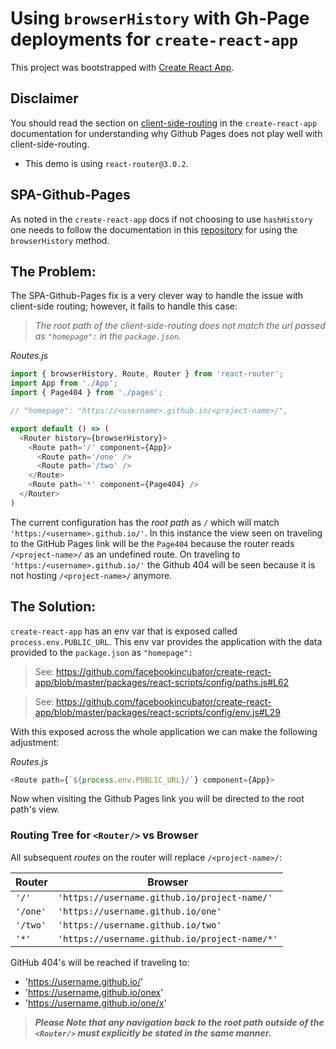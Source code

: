 # Using `browserHistory` with Gh-Page deployments for `create-react-app`

This project was bootstrapped with [Create React App](https://github.com/facebookincubator/create-react-app).

## Disclaimer
You should read the section on [client-side-routing](https://github.com/facebookincubator/create-react-app/blob/master/packages/react-scripts/template/README.md#notes-on-client-side-routing) in the `create-react-app` documentation for understanding why Github Pages does not play well with client-side-routing.

- This demo is using `react-router@3.0.2`.

## SPA-Github-Pages
As noted in the `create-react-app` docs if not choosing to use `hashHistory` one needs to follow the documentation in this [repository](https://github.com/rafrex/spa-github-pages) for using the `browserHistory` method.

## The Problem:
The SPA-Github-Pages fix is a very clever way to handle the issue with client-side routing; however, it fails to handle this case:

> _The root path of the client-side-routing does not match the url passed as `"homepage":` in the `package.json`._

_Routes.js_
```javascript
import { browserHistory, Route, Router } from 'react-router';
import App from './App';
import { Page404 } from './pages';

// "homepage": "https://<username>.github.io/<project-name>/",

export default () => (
  <Router history={browserHistory}>
    <Route path='/' component={App}>
      <Route path='/one' />
      <Route path='/two' />
    </Route>
    <Route path='*' component={Page404} />
  </Router>
)
```
The current configuration has the _root path_ as `/` which will match `'https:/<username>.github.io/'`. In this instance the view seen on traveling to the GitHub Pages link will be the `Page404` because the router reads `/<project-name>/` as an undefined route. On traveling to `'https:/<username>.github.io/'` the Github 404 will be seen because it is not hosting `/<project-name>/` anymore.

## The Solution:
`create-react-app` has an env var that is exposed called `process.env.PUBLIC_URL`. This env var provides the application with the data provided to the `package.json` as `"homepage":`

> See: https://github.com/facebookincubator/create-react-app/blob/master/packages/react-scripts/config/paths.js#L62

> See: https://github.com/facebookincubator/create-react-app/blob/master/packages/react-scripts/config/env.js#L29

With this exposed across the whole application we can make the following adjustment:

_Routes.js_
```javascript
<Route path={`${process.env.PUBLIC_URL}/`} component={App}>
```

Now when visiting the Github Pages link you will be directed to the root path's view.

### Routing Tree for `<Router/>` vs Browser
All subsequent _routes_ on the router will replace `/<project-name>/`:

| Router  | Browser                                       |
|---------|-----------------------------------------------|
| `'/'`     | `'https://username.github.io/project-name/'`    |
| `'/one'`  | `'https://username.github.io/one'`              |
| `'/two'`  | `'https://username.github.io/two'`              |
| `'*'`     | `'https://username.github.io/project-name/*'` |

GitHub 404's will be reached if traveling to:
- 'https://username.github.io/'
- 'https://username.github.io/onex'
- 'https://username.github.io/one/x'

> _**Please Note that any navigation back to the root path outside of the `<Router/>` must explicitly be stated in the same manner.**_

